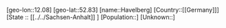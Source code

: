 ﻿---
location: [52.83,12.08]
type: City
tags:
- geo/City


SpocWebEntityId: 30815
isDeleted: false
confidential: public

---
[geo-lon::12.08]
[geo-lat::52.83]
[name::Havelberg]
[Country::[[Germany]]]
[State :: [[../../Sachsen-Anhalt]] ]
[Population::]
[Unknown::]


